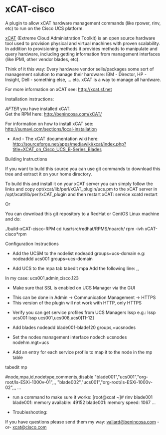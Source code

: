 # xCAT-cisco 

A plugin to allow xCAT hardware management 
commands (like rpower, rinv, etc) to run on the Cisco UCS platform.  

[xCAT](http://xcat.org) (Extreme Cloud Administration Toolkit) is an open source 
hardware tool used to provision physical and virtual machines 
with proven scalability.  In addition to provisioning methods it provides
methods to manipulate and query hardware, including getting information from 
management interfaces (like IPMI, other vendor blades, etc).

Think of it this way:  Every hardware vendor sells/packages some sort of management 
solution to manage their hardware:  IBM - Director, HP - Insight, 
Dell - something else, ... etc.  xCAT is a way to manage all hardware.

For more information on xCAT see: http://xcat.sf.net

Installation instructions:

*AFTER* you have installed xCAT.  
Get the RPM here: http://benincosa.com/xCAT/

For information on how to install xCAT see: 
http://sumavi.com/sections/local-installation
- And -
The xCAT documentation wiki here:
http://sourceforge.net/apps/mediawiki/xcat/index.php?title=XCAT_on_Cisco_UCS_B-Series_Blades


Building Instructions

If you want to build this source you can use git commands to download this
tree and extract it on your home directory.

To build this and install it on your xCAT server you can simply follow
the links and copy opt/xcat/lib/perl/xCAT_plugin/ucs.pm to the xCAT
server in /opt/xcat/lib/perl/xCAT_plugin and then restart xCAT:
service xcatd restart

Or

You can download this git repository to a RedHat or CentOS Linux 
machine and do:

./build-xCAT-cisco-RPM
cd /usr/src/redhat/RPMS/noarch/
rpm -ivh xCAT-cisco*rpm

Configuration Instructions


* Add the UCSM to the nodelist
nodeadd <my ucsm virtual ip address> groups=ucs-domain
e.g: nodeaddd ucs001 groups=ucs-domain

* Add UCS to the mpa tab
tabedit mpa
Add the following line:
<UCS>,<userid>,<password>

In my case:
ucs001,admin,cisco.123

* Make sure that SSL is enabled on UCS Manager via the GUI
- This can be done in Admin -> Communication Management -> HTTPS
- This version of the plugin will not work with HTTP, only HTTPS

* Verify you can get service profiles from UCS Managers
lssp <ucs fabric interconnect>
e.g.:
	lssp ucs001
	lssp ucs001,ucs008,ucs0[11-12]

* Add blades
nodeadd  blade001-blade120 groups,=ucsnodes

* Set the nodes management interface
nodech ucsnodes nodehm.mgt=ucs

* Add an entry for each service profile to map it to the node in the mp table

tabedit mp

#node,mpa,id,nodetype,comments,disable
"blade001","ucs001","org-root/ls-ESXi-1000v-01",,,
"blade002","ucs001","org-root/ls-ESXi-1000v-02",,,
...

* run a command to make sure it works:
[root@xcat ~]# rinv blade001
blade001: memory available: 49152
blade001: memory speed: 1067
...

* Troubleshooting:

If you have questions please send them my way:
vallard@benincosa.com
-or-
xcat@cisco.com
